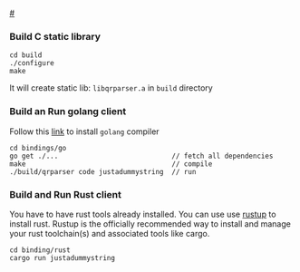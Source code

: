 [#](#) 

### Build C static library


```
cd build
./configure
make

```

It will create static lib: `libqrparser.a` in `build` directory

### Build an Run golang client

Follow this [link](https://go.dev/doc/install) to install `golang` compiler

```
cd bindings/go
go get ./...                            // fetch all dependencies
make                                    // compile
./build/qrparser code justadummystring  // run

```

### Build and Run Rust client

You have to have rust tools already installed. You can use use [rustup](https://rustup.rs/) to install rust.
Rustup is the officially recommended way to install and manage your rust toolchain(s) and associated tools like cargo.

```
cd binding/rust 
cargo run justadummystring
```

